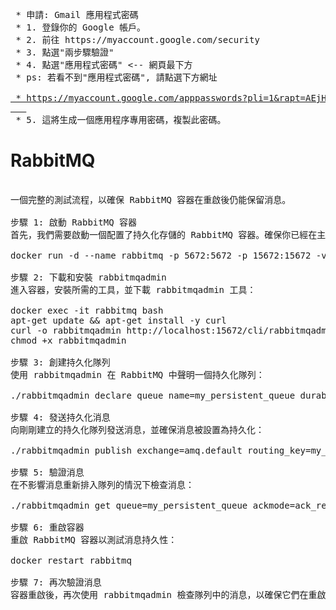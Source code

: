 <pre>
 * 申請: Gmail 應用程式密碼
 * 1. 登錄你的 Google 帳戶。
 * 2. 前往 https://myaccount.google.com/security
 * 3. 點選"兩步驟驗證"
 * 4. 點選"應用程式密碼" <-- 網頁最下方
 * ps: 若看不到"應用程式密碼", 請點選下方網址
   <a href="https://myaccount.google.com/apppasswords?pli=1&rapt=AEjHL4N4imft3Utjxqp0tmG-NW8zedKzQoKwtNqkPkUFd7BpnC6Se5HtNGnKDfzP3x5UpSPgyfjuEHAMNY27rVhsV0gOr33vN9s7IkYMr-EurprkV-L0mvE">
 * https://myaccount.google.com/apppasswords?pli=1&rapt=AEjHL4N4imft3Utjxqp0tmG-NW8zedKzQoKwtNqkPkUFd7BpnC6Se5HtNGnKDfzP3x5UpSPgyfjuEHAMNY27rVhsV0gOr33vN9s7IkYMr-EurprkV-L0mvE
   </a>  
 * 5. 這將生成一個應用程序專用密碼，複製此密碼。
</pre>

# RabbitMQ
<pre>   
一個完整的測試流程，以確保 RabbitMQ 容器在重啟後仍能保留消息。

步驟 1: 啟動 RabbitMQ 容器
首先，我們需要啟動一個配置了持久化存儲的 RabbitMQ 容器。確保你已經在主機上準備好了映射目錄 c:/rabbitmq_data。

docker run -d --name rabbitmq -p 5672:5672 -p 15672:15672 -v c:/rabbitmq_data:/var/lib/rabbitmq rabbitmq:3.13-management

步驟 2: 下載和安裝 rabbitmqadmin
進入容器，安裝所需的工具，並下載 rabbitmqadmin 工具：

docker exec -it rabbitmq bash
apt-get update && apt-get install -y curl
curl -o rabbitmqadmin http://localhost:15672/cli/rabbitmqadmin
chmod +x rabbitmqadmin

步驟 3: 創建持久化隊列
使用 rabbitmqadmin 在 RabbitMQ 中聲明一個持久化隊列：

./rabbitmqadmin declare queue name=my_persistent_queue durable=true

步驟 4: 發送持久化消息
向剛剛建立的持久化隊列發送消息，並確保消息被設置為持久化：

./rabbitmqadmin publish exchange=amq.default routing_key=my_persistent_queue payload="Hello, World!" properties='{"delivery_mode":2}'

步驟 5: 驗證消息
在不影響消息重新排入隊列的情況下檢查消息：

./rabbitmqadmin get queue=my_persistent_queue ackmode=ack_requeue_true

步驟 6: 重啟容器
重啟 RabbitMQ 容器以測試消息持久性：

docker restart rabbitmq

步驟 7: 再次驗證消息
容器重啟後，再次使用 rabbitmqadmin 檢查隊列中的消息，以確保它們在重啟後仍然存在：
   
</pre>
